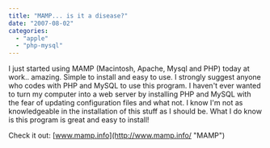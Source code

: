 ```yaml
---
title: "MAMP... is it a disease?"
date: "2007-08-02"
categories: 
  - "apple"
  - "php-mysql"
---
```


I just started using MAMP (Macintosh, Apache, Mysql and PHP) today at work.. amazing. Simple to install and easy to use. I strongly suggest anyone who codes with PHP and MySQL to use this program. I haven't ever wanted to turn my computer into a web server by installing PHP and MySQL with the fear of updating configuration files and what not. I know I'm not as knowledgeable in the installation of this stuff as I should be. What I do know is this program is great and easy to install!

Check it out: [www.mamp.info](http://www.mamp.info/ "MAMP")
